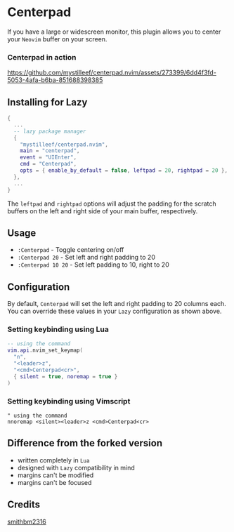 # Centerpad

If you have a large or widescreen monitor, this plugin
allows you to center your `Neovim` buffer on your screen.

### Centerpad in action

https://github.com/mystilleef/centerpad.nvim/assets/273399/6dd4f3fd-5053-4afa-b6ba-851688398385

## Installing for Lazy

```lua
{
  ...
  -- lazy package manager
  {
    "mystilleef/centerpad.nvim",
    main = "centerpad",
    event = "UIEnter",
    cmd = "Centerpad",
    opts = { enable_by_default = false, leftpad = 20, rightpad = 20 },
  },
  ...
}
```

The `leftpad` and `rightpad` options will adjust the padding
for the scratch buffers on the left and right side of your
main buffer, respectively.

## Usage

- `:Centerpad` - Toggle centering on/off
- `:Centerpad 20` - Set left and right padding to 20
- `:Centerpad 10 20` - Set left padding to 10, right to 20

## Configuration

By default, `Centerpad` will set the left and right padding
to 20 columns each. You can override these values in your
`Lazy` configuration as shown above.

### Setting keybinding using Lua

```lua
-- using the command
vim.api.nvim_set_keymap(
  "n",
  "<leader>z",
  "<cmd>Centerpad<cr>",
  { silent = true, noremap = true }
)
```

### Setting keybinding using Vimscript

```vim
" using the command
nnoremap <silent><leader>z <cmd>Centerpad<cr>
```

## Difference from the forked version

- written completely in `Lua`
- designed with `Lazy` compatibility in mind
- margins can't be modified
- margins can't be focused

## Credits

[smithbm2316](https://github.com/smithbm2316/centerpad.nvim)
